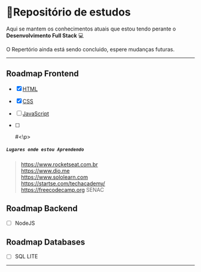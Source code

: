 # :memo:Repositório de estudos
Aqui se mantem os conhecimentos atuais que estou tendo perante o **Desenvolvimento Full Stack** :computer: 

O Repertório ainda está sendo concluido, espere mudanças futuras.

---

## Roadmap Frontend
- [x] <a href="https://github.com/uiowill/Acquirements/blob/main/Html-Study">HTML</a>
- [x] <a href="https://github.com/uiowill/Acquirements/blob/main/CSS-Study">CSS</a>
- [ ] <a href="https://github.com/uiowill/Acquirements/blob/main/JavaScript-Study">JavaScript</a> 
- [ ] <p>#<\p>


##### `Lugares onde estou Aprendendo`

> https://www.rocketseat.com.br <br>
> https://www.dio.me <br>
> https://www.sololearn.com <br>
> https://startse.com/techacademy/ <br>
> https://freecodecamp.org
> SENAC

## Roadmap Backend
 - [ ] NodeJS
## Roadmap Databases
- [ ] SQL LITE

---




